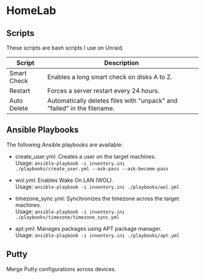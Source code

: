 # HomeLab

## Scripts
These scripts are bash scripts I use on Unraid. 

| Script        | Description                                          |
| ------------- | ---------------------------------------------------- |
| Smart Check   | Enables a long smart check on disks A to Z.           |
| Restart       | Forces a server restart every 24 hours.               |
| Auto Delete   | Automatically deletes files with "unpack" and "failed" in the filename. |

## Ansible Playbooks

The following Ansible playbooks are available:

- create_user.yml: Creates a user on the target machines.  
  Usage: `ansible-playbook -i inventory.ini ./playbooks/create_user.yml --ask-pass --ask-become-pass`  

- wol.yml: Enables Wake On LAN (WOL).  
  Usage: `ansible-playbook -i inventory.ini ./playbooks/wol.yml`

- timezone_sync.yml: Synchronizes the timezone across the target machines.  
  Usage: `ansible-playbook -i inventory.ini ./playbooks/timezone/timezone_sync.yml`

- apt.yml: Manages packages using APT package manager.  
  Usage: `ansible-playbook -i inventory.ini ./playbooks/apt.yml`  

## Putty

Merge Putty configurations across devices.
